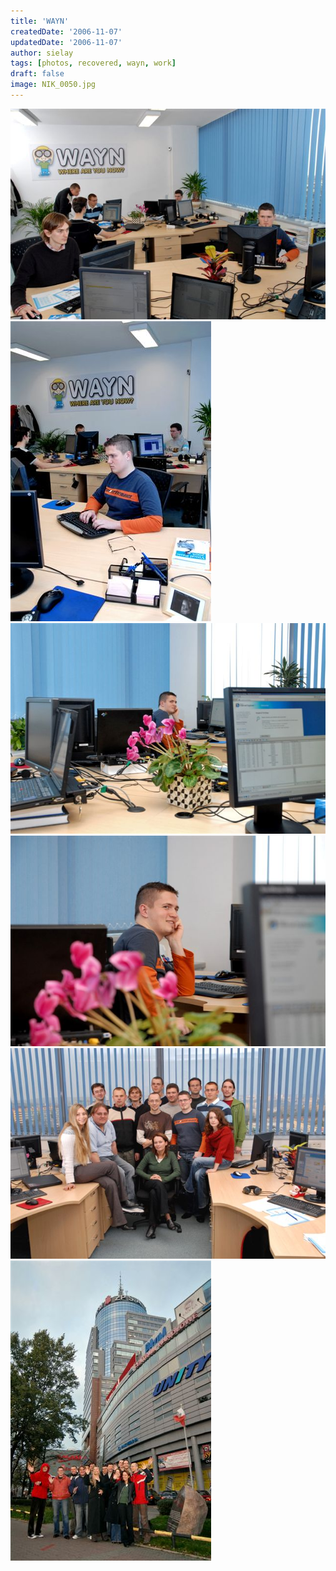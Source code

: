 ```yaml
---
title: 'WAYN'
createdDate: '2006-11-07'
updatedDate: '2006-11-07'
author: sielay
tags: [photos, recovered, wayn, work]
draft: false
image: NIK_0050.jpg
---
```


![](NIK_0010.jpg)
![](NIK_0015.jpg)
![](NIK_0030.jpg)
![](NIK_0032.jpg)
![](NIK_0050.jpg)
![](NIK_0059.jpg)
